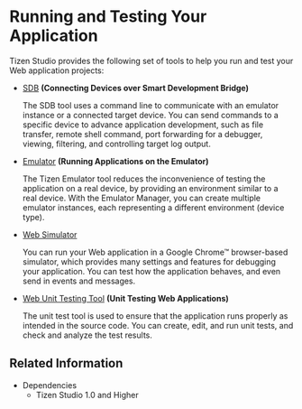 # Running and Testing Your Application

Tizen Studio provides the following set of tools to help you run and test your Web application projects:

- [SDB](../common-tools/smart-development-bridge.md) **(Connecting Devices over Smart Development Bridge)**

   The SDB tool uses a command line to communicate with an emulator instance or a connected target device. You can send commands to a specific device to advance application development, such as file transfer, remote shell command, port forwarding for a debugger, viewing, filtering, and controlling target log output.

- [Emulator](../common-tools/emulator.md) **(Running Applications on the Emulator)**

  The Tizen Emulator tool reduces the inconvenience of testing the application on a real device, by providing an environment similar to a real device. With the Emulator Manager, you can create multiple emulator instances, each representing a different environment (device type).

- [Web Simulator](web-simulator.md)

  You can run your Web application in a Google Chrome&trade; browser-based simulator, which provides many settings and features for debugging your application. You can test how the application behaves, and even send in events and messages.

- [Web Unit Testing Tool](web-unit-test-tool.md) **(Unit Testing Web Applications)**

  The unit test tool is used to ensure that the application runs properly as intended in the source code. You can create, edit, and run unit tests, and check and analyze the test results.


## Related Information
* Dependencies
  - Tizen Studio 1.0 and Higher
